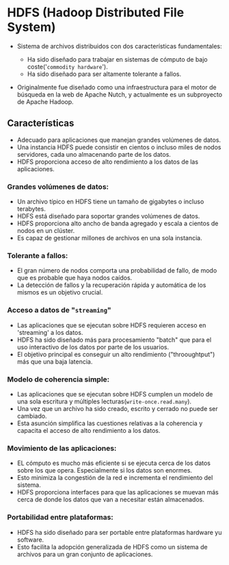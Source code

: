 # HDFS (Hadoop Distributed File System)

* Sistema de archivos distribuidos con dos características fundamentales:
  * Ha sido diseñado para trabajar en sistemas de cómputo de bajo coste('`commodity hardware`').
  * Ha sido diseñado para ser altamente tolerante a fallos.
    
* Originalmente fue diseñado como una infraestructura para el motor de búsqueda en la web de Apache Nutch, y actualmente es un subproyecto de Apache Hadoop.

## Características

* Adecuado para aplicaciones que manejan grandes volúmenes de datos.
* Una instancia HDFS puede consistir en cientos o incluso miles de nodos servidores, cada uno almacenando parte de los datos.
* HDFS proporciona acceso de alto rendimiento a los datos de las aplicaciones.
### **Grandes volúmenes de datos**:
* Un archivo típico en HDFS tiene un tamaño de gigabytes o incluso terabytes.
* HDFS está diseñado para soportar grandes volúmenes de datos.
* HDFS proporciona alto ancho de banda agregado y escala a cientos de nodos en un clúster.
* Es capaz de gestionar millones de archivos en una sola instancia.
  
### **Tolerante a fallos**:
* El gran número de nodos comporta una probabilidad de fallo, de modo que es probable que haya nodos caídos.
* La detección de fallos y la recuperación rápida y automática de los mismos es un objetivo crucial.
### **Acceso a datos de "`streaming`**"
* Las aplicaciones que se ejecutan sobre HDFS requieren acceso en 'streaming' a los datos.
* HDFS ha sido diseñado más para procesamiento "batch" que para el uso interactivo de los datos por parte de los usuarios.
* El objetivo principal es conseguir un alto rendimiento ("throoughtput") más que una baja latencia.
### **Modelo de coherencia simple**:
* Las aplicaciones que se ejecutan sobre HDFS cumplen un modelo de una sola escritura y múltiples lecturas(`write-once.read.many`).
* Una vez que un archivo ha sido creado, escrito y cerrado no puede ser cambiado.
* Esta asunción simplifica las cuestiones relativas a la coherencia y capacita el acceso de alto rendimiento a los datos.
### **Movimiento de las aplicaciones**:
* EL cómputo es mucho más eficiente si se ejecuta cerca de los datos sobre los que opera. Especialmente si los datos son enormes.
* Esto minimiza la congestión de la red e incrementa el rendimiento del sistema.
* HDFS proporciona interfaces para que las aplicaciones se muevan más cerca de donde los datos que van a necesitar están almacenados.
### **Portabilidad entre plataformas**:
* HDFS ha sido diseñado para ser portable entre plataformas hardware yu software.
* Esto facilita la adopción generalizada de HDFS como un sistema de archivos para un gran conjunto de aplicaciones.
    


    
